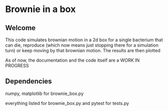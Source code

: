 # Brownie in a box

## Welcome

This code simulates brownian motion in a 2d box for a single bacterium that
can die, reproduce (which now means just stopping there for a simulation turn)
or keep moving by that brownian motion. The results are then plotted

As of now, the documentation and the code itself are a WORK IN PROGRESS

## Dependencies

numpy, matplotlib for brownie_box.py

everything listed for brownie_box.py and pytest for tests.py
